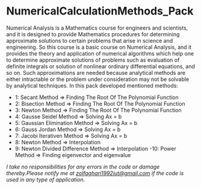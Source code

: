 # NumericalCalculationMethods_Pack
Numerical Analysis is a Mathematics course for engineers and scientists, and it is designed to provide Mathematics procedures for determining approximate solutions to certain problems that arise in science and engineering. So this course is a basic course on Numerical Analysis, and it provides the theory and application of numerical algorithms which help one to determine approximate solutions of problems such as evaluation of definite integrals or solution of nonlinear ordinary differential equations, and so on. Such approximations are needed because analytical methods are either intractable or the problem under consideration may not be solvable by analytical techniques.
In this pack developed mentioned methods: 
- 1: Secant Method                      => Finding The Root Of The Polynomial Function 
- 2: Bisection Method                   => Finding The Root Of The Polynomial Function 
- 3: Newton Method                      => Finding The Root Of The Polynomial Function 
- 4: Gausse Seidel Method               => Solving Ax = b
- 5: Gaussian Elimination Method        => Solving Ax = b
- 6: Gauss Jordan Method                => Solving Ax = b
- 7: Jacobi Iterativen Method           => Solving Ax = b
- 8: Newton Method                      => Interpolation
- 9: Newton Divided Difference Method   => Interpolation
-10: Power Method                       => Finding eigenvector and eigenvalue




*I take no responsibilities for any errors in the code or damage thereby.Please notify me at zolfaghari1992iut@gmail.com if the code is used in any type of application.*

